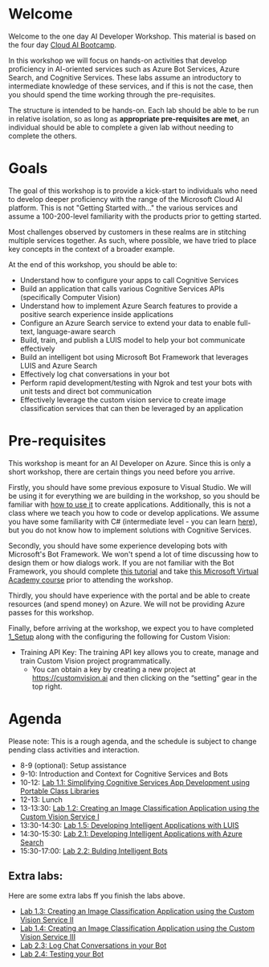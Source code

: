 # Welcome 
Welcome to the one day AI Developer Workshop. This material is based on the four day [Cloud AI Bootcamp](https://azure.github.io/LearnAI-Bootcamp/).

In this workshop we will focus on hands-on activities that develop proficiency in AI-oriented services such as Azure Bot Services, Azure Search, and Cognitive Services. These labs assume an introductory to intermediate knowledge of these services, and if this is not the case, then you should spend the time working through the pre-requisites.

The structure is intended to be hands-on. Each lab should be able to be run in relative isolation, so as long as **appropriate pre-requisites are met**, an individual should be able to complete a given lab without needing to complete the others.

# Goals
The goal of this workshop is to provide a kick-start to individuals who need to develop deeper proficiency with the range of the Microsoft Cloud AI platform. This is not "Getting Started with..." the various services and assume a 100-200-level familiarity with the products prior to getting started.

Most challenges observed by customers in these realms are in stitching multiple services together. As such, where possible, we have tried to place key concepts in the context of a broader example. 

At the end of this workshop, you should be able to:

- Understand how to configure your apps to call Cognitive Services
- Build an application that calls various Cognitive Services APIs (specifically Computer Vision)
- Understand how to implement Azure Search features to provide a positive search experience inside applications
- Configure an Azure Search service to extend your data to enable full-text, language-aware search
- Build, train, and publish a LUIS model to help your bot communicate effectively
- Build an intelligent bot using Microsoft Bot Framework that leverages LUIS and Azure Search
- Effectively log chat conversations in your bot
- Perform rapid development/testing with Ngrok and test your bots with unit tests and direct bot communication
- Effectively leverage the custom vision service to create image classification services that can then be leveraged by an application

# Pre-requisites
This workshop is meant for an AI Developer on Azure. Since this is only a short workshop, there are certain things you need before you arrive.

Firstly, you should have some previous exposure to Visual Studio. We will be using it for everything we are building in the workshop, so you should be familiar with [how to use it](https://docs.microsoft.com/en-us/visualstudio/ide/visual-studio-ide) to create applications. Additionally, this is not a class where we teach you how to code or develop applications. We assume you have some familiarity with C# (intermediate level - you can learn [here](https://mva.microsoft.com/en-us/training-courses/c-fundamentals-for-absolute-beginners-16169?l=Lvld4EQIC_2706218949)), but you do not know how to implement solutions with Cognitive Services. 

Secondly, you should have some experience developing bots with Microsoft's Bot Framework. We won't spend a lot of time discussing how to design them or how dialogs work. If you are not familiar with the Bot Framework, you should complete [this tutorial](https://docs.microsoft.com/en-us/azure/bot-service/dotnet/bot-builder-dotnet-sdk-quickstart?view=azure-bot-service-4.0) and take [this Microsoft Virtual Academy course](https://mva.microsoft.com/en-us/training-courses/creating-bots-in-the-microsoft-bot-framework-using-c-17590#!) prior to attending the workshop.

Thirdly, you should have experience with the portal and be able to create resources (and spend money) on Azure. We will not be providing Azure passes for this workshop.

Finally, before arriving at the workshop, we expect you to have completed [1_Setup](./lab01.1-computer_vision/1_Setup.md) along with the configuring the following for Custom Vision:

* Training API Key: The training API key allows you to create, manage and train Custom Vision project programmatically.
  * You can obtain a key by creating a new project at https://customvision.ai and then clicking on the “setting” gear in the top right. 

# Agenda
Please note: This is a rough agenda, and the schedule is subject to change pending class activities and interaction.

- 8-9 (optional): Setup assistance
- 9-10: Introduction and Context for Cognitive Services and Bots
- 10-12: [Lab 1.1: Simplifying Cognitive Services App Development using Portable Class Libraries][lab-cogsrvc-301]
- 12-13: Lunch
- 13-13:30: [Lab 1.2: Creating an Image Classification Application using the Custom Vision Service I][lab-cogsrvc-321]
- 13:30-14:30: [Lab 1.5: Developing Intelligent Applications with LUIS][lab-cogsrvc-341]
- 14:30-15:30: [Lab 2.1: Developing Intelligent Applications with Azure Search][lab-azsearch-301]
- 15:30-17:00: [Lab 2.2: Bulding Intelligent Bots][lab-intelbot-301]

## Extra labs:

Here are some extra labs ff you finish the labs above.

- [Lab 1.3: Creating an Image Classification Application using the Custom Vision Service II][lab-cogsrvc-322]
- [Lab 1.4: Creating an Image Classification Application using the Custom Vision Service III][lab-cogsrvc-323]
- [Lab 2.3: Log Chat Conversations in your Bot][lab-intelbot-311]
- [Lab 2.4: Testing your Bot][lab-intelbot-321]

[lab-cogsrvc-301]: ./lab01.1-computer_vision/0_README.md
[lab-cogsrvc-321]: ./lab01.2_customvision01/0_README.md
[lab-cogsrvc-322]: ./lab01.3_customvision02/0_README.md
[lab-cogsrvc-323]: ./lab01.4_customvision03/0_README.md
[lab-cogsrvc-341]: ./lab01.5-luis/0_README.md
[lab-azsearch-301]: ./lab02.1-azure_search/0_README.md
[lab-intelbot-301]: ./lab02.2-building_bots/0_README.md
[lab-intelbot-311]: ./lab02.3-logging_chat_conversations/0_README.md
[lab-intelbot-321]: ./lab02.4-testing_bots/0_README.md